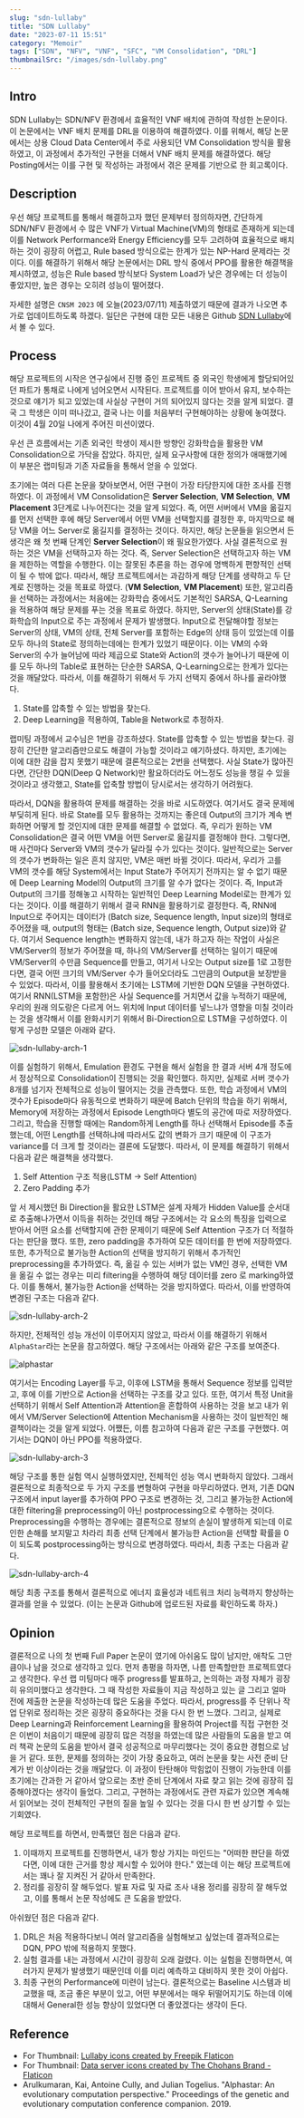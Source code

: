 ```yaml
---
slug: "sdn-lullaby"
title: "SDN Lullaby"
date: "2023-07-11 15:51"
category: "Memoir"
tags: ["SDN", "NFV", "VNF", "SFC", "VM Consolidation", "DRL"]
thumbnailSrc: "/images/sdn-lullaby.png"
---
```


## Intro

SDN Lullaby는 SDN/NFV 환경에서 효율적인 VNF 배치에 관하여 작성한 논문이다. 이 논문에서는 VNF 배치 문제를 DRL을 이용하여 해결하였다. 이를 위해서, 해당 논문에서는 상용 Cloud Data Center에서 주로 사용되던 VM Consolidation 방식을 활용하였고, 이 과정에서 추가적인 구현을 더해서 VNF 배치 문제를 해결하였다. 해당 Posting에서는 이를 구현 및 작성하는 과정에서 겪은 문제를 기반으로 한 회고록이다.

## Description

우선 해당 프로젝트를 통해서 해결하고자 했던 문제부터 정의하자면, 간단하게 SDN/NFV 환경에서 수 많은 VNF가 Virtual Machine(VM)의 형태로 존재하게 되는데 이를 Network Performance와 Energy Efficiency를 모두 고려하여 효율적으로 배치하는 것이 굉장히 어렵고, Rule based 방식으로는 한계가 있는 NP-Hard 문제라는 것이다. 이를 해결하기 위해서 해당 논문에서는 DRL 방식 중에서 PPO를 활용한 해결책을 제시하였고, 성능은 Rule based 방식보다 System Load가 낮은 경우에는 더 성능이 좋았지만, 높은 경우는 오히려 성능이 떨어졌다.

자세한 설명은 `CNSM 2023` 에 오늘(2023/07/11) 제출하였기 때문에 결과가 나오면 추가로 업데이트하도록 하겠다. 일단은 구현에 대한 모든 내용은 Github [SDN Lullaby](https://github.com/euidong/sdn-lullaby)에서 볼 수 있다.

## Process

해당 프로젝트의 시작은 연구실에서 진행 중인 프로젝트 중 외국인 학생에게 할당되어있던 파트가 통채로 나에게 넘어오면서 시작된다. 프로젝트를 이어 받아서 유지, 보수하는 것으로 얘기가 되고 있었는데 사실상 구현이 거의 되어있지 않다는 것을 알게 되었다. 결국 그 학생은 이미 떠나갔고, 결국 나는 이를 처음부터 구현해야하는 상황에 놓여졌다. 이것이 4월 20일 나에게 주어진 미션이였다.

우선 큰 흐름에서는 기존 외국인 학생이 제시한 방향인 강화학습을 활용한 VM Consolidation으로 가닥을 잡았다. 하지만, 실제 요구사항에 대한 정의가 애매했기에 이 부분은 랩미팅과 기존 자료들을 통해서 얻을 수 있었다.

초기에는 여러 다른 논문을 찾아보면서, 어떤 구현이 가장 타당한지에 대한 조사를 진행하였다. 이 과정에서 VM Consolidation은 **Server Selection**, **VM Selection**, **VM Placement** 3단계로 나누어진다는 것을 알게 되었다. 즉, 어떤 서버에서 VM을 옮길지를 먼저 선택한 후에 해당 Server에서 어떤 VM을 선택할지를 결정한 후, 마지막으로 해당 VM을 어느 Server로 옮길지를 결정하는 것이다. 하지만, 해당 논문들을 읽으면서 든 생각은 왜 첫 번째 단계인 **Server Selection**이 왜 필요한가였다. 사실 결론적으로 원하는 것은 VM을 선택하고자 하는 것다. 즉, Server Selection은 선택하고자 하는 VM을 제한하는 역할을 수행한다. 이는 잘못된 추론을 하는 경우에 명백하게 편향적인 선택이 될 수 밖에 없다. 따라서, 해당 프로젝트에서는 과감하게 해당 단계를 생략하고 두 단계로 진행하는 것을 목표로 하였다. (**VM Selection**, **VM Placement**)
또한, 알고리즘을 선택하는 과정에서는 처음에는 강화학습 중에서도 기본적인 SARSA, Q-Learning을 적용하여 해당 문제를 푸는 것을 목표로 하였다. 하지만, Server의 상태(State)를 강화학습의 Input으로 주는 과정에서 문제가 발생했다. Input으로 전달해야할 정보는 Server의 상태, VM의 상태, 전체 Server를 포함하는 Edge의 상태 등이 있었는데 이를 모두 하나의 State로 정의하는데에는 한계가 있었기 때문이다. 이는 VM의 수와 Server의 수가 늘어남에 따라 제곱으로 State와 Action의 갯수가 늘어나기 때문에 이를 모두 하나의 Table로 표현하는 단순한 SARSA, Q-Learning으로는 한계가 있다는 것을 깨달았다. 따라서, 이를 해결하기 위해서 두 가지 선택지 중에서 하나를 골라야했다.

1. State를 압축할 수 있는 방법을 찾는다.
2. Deep Learning을 적용하여, Table을 Network로 추정하자.

랩미팅 과정에서 교수님은 1번을 강조하셨다. State를 압축할 수 있는 방법을 찾는다. 굉장히 간단한 알고리즘만으로도 해결이 가능할 것이라고 얘기하셨다. 하지만, 초기에는 이에 대한 감을 잡지 못했기 때문에 결론적으로는 2번을 선택했다. 사실 State가 많아진다면, 간단한 DQN(Deep Q Network)만 활요하더라도 어느정도 성능을 챙길 수 있을 것이라고 생각했고, State를 압축할 방법이 당시로서는 생각하기 어려웠다.

따라서, DQN을 활용하여 문제를 해결하는 것을 바로 시도하였다. 여기서도 결국 문제에 부딪히게 된다. 바로 State를 모두 활용하는 것까지는 좋은데 Output의 크기가 계속 변화하면 어떻게 할 것인지에 대한 문제를 해결할 수 없었다. 즉, 우리가 원하는 VM Consolidation은 결국 어떤 VM을 어떤 Server로 옮길지를 결정해야 한다. 그렇다면, 매 사건마다 Server와 VM의 갯수가 달라질 수가 있다는 것이다. 일반적으로는 Server의 갯수가 변화하는 일은 흔치 않지만, VM은 매번 바뀔 것이다. 따라서, 우리가 고를 VM의 갯수를 해당 System에서는 Input State가 주어지기 전까지는 알 수 없기 때문에 Deep Learning Model의 Output의 크기를 알 수가 없다는 것이다. 즉, Input과 Output의 크기를 정해놓고 시작하는 일반적인 Deep Learning Model로는 한계가 있다는 것이다. 이를 해결하기 위해서 결국 RNN을 활용하기로 결정한다. 즉, RNN에 Input으로 주어지는 데이터가 (Batch size, Sequence length, Input size)의 형태로 주어졌을 때, output의 형태는 (Batch size, Sequence length, Output size)와 같다. 여기서 Sequence length는 변화하지 않는데, 내가 하고자 하는 작업이 사실은 VM/Server의 정보가 주어졌을 때, 하나의 VM/Server를 선택하는 일이기 때문에 VM/Server의 수만큼 Sequence를 만들고, 여기서 나오는 Output size를 1로 고정한다면, 결국 어떤 크기의 VM/Server 수가 들어오더라도 그만큼의 Output을 보장받을 수 있었다. 따라서, 이를 활용해서 초기에는 LSTM에 기반한 DQN 모델을 구현하였다. 여기서 RNN(LSTM을 포함한)은 사실 Sequence를 거치면서 값을 누적하기 때문에, 우리의 원래 의도랑은 다르게 어느 위치에 Input 데이터를 넣느냐가 영향을 미칠 것이라는 것을 생각해서 이를 완화시키기 위해서 Bi-Direction으로 LSTM을 구성하였다. 이렇게 구성한 모델은 아래와 같다.

![sdn-lullaby-arch-1](/images/sdn-lullaby-arch-1.png)

이를 실험하기 위해서, Emulation 환경도 구현을 해서 실험을 한 결과 서버 4개 정도에서 정상적으로 Consolidation이 진행되는 것을 확인했다. 하지만, 실제로 서버 갯수가 8개를 넘기자 전체적으로 성능이 떨어지는 것을 관측했다. 또한, 학습 과정에서 VM의 갯수가 Episode마다 유동적으로 변화하기 때문에 Batch 단위의 학습을 하기 위해서, Memory에 저장하는 과정에서 Episode Length마다 별도의 공간에 따로 저장하였다. 그리고, 학습을 진행할 때에는 Random하게 Length를 하나 선택해서 Episode를 추출했는데, 어떤 Length를 선택하냐에 따라서도 값의 변화가 크기 때문에 이 구조가 variance를 더 크게 할 것이라는 결론에 도달했다. 따라서, 이 문제를 해결하기 위해서 다음과 같은 해결책을 생각했다.

1. Self Attention 구조 적용(LSTM -> Self Attention)
2. Zero Padding 추가

앞 서 제시했던 Bi Direction을 활요한 LSTM은 설계 자체가 Hidden Value를 순서대로 추출해나가면서 이득을 취하는 것인데 해당 구조에서는 각 요소의 특징을 입력으로 받아서 어떤 요소를 선택할지에 관한 문제이기 때문에 Self Attention 구조가 더 적절하다는 판단을 했다. 또한, zero padding을 추가하여 모든 데이터를 한 번에 저장하였다. 또한, 추가적으로 불가능한 Action의 선택을 방지하기 위해서 추가적인 preprocessing을 추가하였다. 즉, 옮길 수 있는 서버가 없는 VM인 경우, 선택한 VM을 옮길 수 없는 경우는 미리 filtering을 수행하여 해당 데이터를 zero 로 marking하였다. 이를 통해서, 불가능한 Action을 선택하는 것을 방지하였다. 따라서, 이를 반영하여 변경된 구조는 다음과 같다.

![sdn-lullaby-arch-2](/images/sdn-lullaby-arch-2.png)

하지만, 전체적인 성능 개선이 이루어지지 않았고, 따라서 이를 해결하기 위해서 `AlphaStar`라는 논문을 참고하였다. 해당 구조에서는 아래와 같은 구조를 보여준다.

![alphastar](/images/alphastar.jpeg)

여기서는 Encoding Layer를 두고, 이후에 LSTM을 통해서 Sequence 정보를 입력받고, 후에 이를 기반으로 Action을 선택하는 구조를 갖고 있다. 또한, 여기서 특정 Unit을 선택하기 위해서 Self Attention과 Attention을 혼합하여 사용하는 것을 보고 내가 위에서 VM/Server Selection에 Attention Mechanism을 사용하는 것이 일반적인 해결책이라는 것을 알게 되었다. 어쨌든, 이름 참고하여 다음과 같은 구조를 구현했다. 여기서는 DQN이 아닌 PPO를 적용하였다.

![sdn-lullaby-arch-3](/images/sdn-lullaby-arch-3.png)

해당 구조를 통한 실험 역시 실행하였지만, 전체적인 성능 역시 변화하지 않았다. 그래서 결론적으로 최종적으로 두 가지 구조를 변형하여 구현을 마무리하였다. 먼저, 기존 DQN 구조에서 input layer를 추가하여 PPO 구조로 변경하는 것, 그리고 불가능한 Action에 대한 filtering을 preprocessing이 아닌 postprocessing으로 수행하는 것이다. Preprocessing을 수행하는 경우에는 결론적으로 정보의 손실이 발생하게 되는데 이로 인한 손해를 보지말고 차라리 최종 선택 단계에서 불가능한 Action을 선택할 확률을 0이 되도록 postprocessing하는 방식으로 변경하였다. 따라서, 최종 구조는 다음과 같다.

![sdn-lullaby-arch-4](/images/sdn-lullaby-arch-4.png)

해당 최종 구조를 통해서 결론적으로 에너지 효율성과 네트워크 처리 능력까지 향상하는 결과를 얻을 수 있었다. (이는 논문과 Github에 업로드된 자료를 확인하도록 하자.)

## Opinion

결론적으로 나의 첫 번째 Full Paper 논문이 였기에 아쉬움도 많이 남지만, 애착도 그만큼이나 남을 것으로 생각하고 있다. 먼저 총평을 하자면, 나름 만족할만한 프로젝트였다고 생각한다. 우선 랩 미팅마다 매주 progress를 발표하고, 논의하는 과정 자체가 굉장히 유의미했다고 생각한다. 그 때 작성한 자료들이 지금 작성하고 있는 글 그리고 얼마 전에 제출한 논문을 작성하는데 많은 도움을 주었다. 따라서, progress를 주 단위나 작업 단위로 정리하는 것은 굉장히 중요하다는 것을 다시 한 번 느꼈다. 그리고, 실제로 Deep Learning과 Reinforcement Learning을 활용하여 Project를 직접 구현한 것은 이번이 처음이기 때문에 굉장히 많은 걱정을 하였는데 많은 사람들의 도움을 받고 여러 책곽 논문의 도움을 받아서 결국 성공적으로 마무리했다는 것이 중요한 경험으로 남을 거 같다. 또한, 문제를 정의하는 것이 가장 중요하고, 여러 논문을 찾는 사전 준비 단계가 반 이상이라는 것을 깨달았다. 이 과정이 탄탄해야 막힘없이 진행이 가능한데 이를 초기에는 간과한 거 같아서 앞으로는 초반 준비 단계에서 자료 찾고 읽는 것에 굉장히 집중해야겠다는 생각이 들었다. 그리고, 구현하는 과정에서도 관련 자료가 있으면 계속해서 읽어보는 것이 전체적인 구현의 질을 높일 수 있다는 것을 다시 한 번 상기할 수 있는 기회였다.

해당 프로젝트를 하면서, 만족했던 점은 다음과 같다.

1. 이때까지 프로젝트를 진행하면서, 내가 항상 가지는 마인드는 "어떠한 판단을 하였다면, 이에 대한 근거를 항상 제시할 수 있어야 한다." 였는데 이는 해당 프로젝트에서는 꽤나 잘 지켜진 거 같아서 만족한다.
2. 정리를 굉장히 잘 해두었다. 발표 자료 및 자료 조사 내용 정리를 굉장히 잘 해두었고, 이를 통해서 논문 작성에도 큰 도움을 받았다.

아쉬웠던 점은 다음과 같다.

1. DRL은 처음 적용하다보니 여러 알고리즘을 실험해보고 싶었는데 결과적으로는 DQN, PPO 밖에 적용하지 못했다.
2. 실험 결과를 내는 과정에서 시간이 굉장히 오래 걸렸다. 이는 실험을 진행하면서, 여러가지 문제가 발생했기 때문인데 이를 미리 예측하고 대비하지 못한 것이 아쉽다.
3. 최종 구현의 Performance에 미련이 남는다. 결론적으로는 Baseline 시스템과 비교했을 때, 조금 좋은 부분이 있고, 어떤 부분에서는 매우 뒤떨어지기도 하는데 이에 대해서 General한 성능 향상이 있었다면 더 좋았겠다는 생각이 든다.

## Reference

- For Thumbnail: <a href="https://www.flaticon.com/free-icons/lullaby" title="lullaby icons">Lullaby icons created by Freepik Flaticon</a>
- For Thumbnail: <a href="https://www.flaticon.com/free-icons/data-server" title="data server icons">Data server icons created by The Chohans Brand - Flaticon</a>
- Arulkumaran, Kai, Antoine Cully, and Julian Togelius. "Alphastar: An evolutionary computation perspective." Proceedings of the genetic and evolutionary computation conference companion. 2019.
